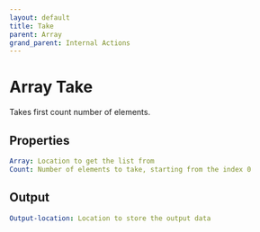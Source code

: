 ```yaml
---
layout: default
title: Take
parent: Array
grand_parent: Internal Actions
---
```

# Array Take
Takes first count number of elements.

## Properties
```yaml
Array: Location to get the list from
Count: Number of elements to take, starting from the index 0
```

## Output
```yaml
Output-location: Location to store the output data
```
